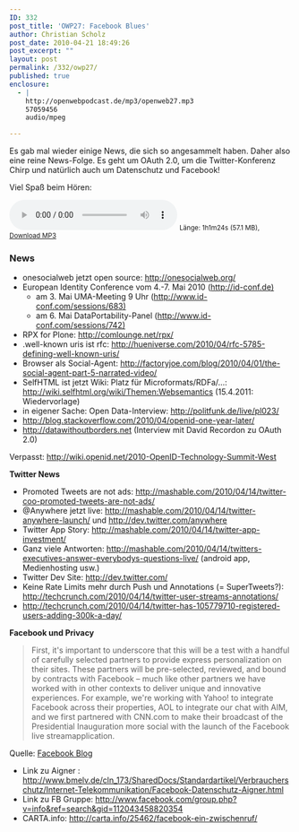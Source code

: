 ```yaml
---
ID: 332
post_title: 'OWP27: Facebook Blues'
author: Christian Scholz
post_date: 2010-04-21 18:49:26
post_excerpt: ""
layout: post
permalink: /332/owp27/
published: true
enclosure:
  - |
    http://openwebpodcast.de/mp3/openweb27.mp3
    57059456
    audio/mpeg

---
```

Es gab mal wieder einige News, die sich so angesammelt haben. Daher also eine reine News-Folge. Es geht um OAuth 2.0, um die Twitter-Konferenz Chirp und natürlich auch um Datenschutz und Facebook!

Viel Spaß beim Hören:

<audio controls>
  <source src="http://openwebpodcast.de/mp3/openweb27.mp3" type="audio/mpeg">
  Ihr Browser unterstützt diesen Audio-Player nicht.
</audio>
<small>Länge: 1h1m24s (57.1 MB), <a href="http://openwebpodcast.de/mp3/openweb27.mp3">Download MP3</a></small>
<h3>News</h3>
<ul>
	<li>onesocialweb jetzt open source: <a href="http://onesocialweb.org/">http://onesocialweb.org/</a></li>
	<li>European Identity Conference vom 4.-7. Mai 2010 (<a href="http://id-conf.de)">http://id-conf.de)</a>
<ul>
	<li>am 3. Mai UMA-Meeting 9 Uhr (<a href="http://www.id-conf.com/sessions/683)">http://www.id-conf.com/sessions/683)</a></li>
	<li>am 6. Mai DataPortability-Panel (<a href="http://www.id-conf.com/sessions/742)">http://www.id-conf.com/sessions/742)</a></li>
</ul>
</li>
	<li>RPX for Plone: <a href="http://comlounge.net/rpx/">http://comlounge.net/rpx/</a></li>
	<li>.well-known uris ist rfc: <a href="http://hueniverse.com/2010/04/rfc-5785-defining-well-known-uris/">http://hueniverse.com/2010/04/rfc-5785-defining-well-known-uris/</a></li>
	<li>Browser als Social-Agent: <a href="http://factoryjoe.com/blog/2010/04/01/the-social-agent-part-5-narrated-video/">http://factoryjoe.com/blog/2010/04/01/the-social-agent-part-5-narrated-video/</a></li>
	<li>SelfHTML ist jetzt Wiki: Platz für Microformats/RDFa/...: <a href="http://wiki.selfhtml.org/wiki/Themen:Websemantics">http://wiki.selfhtml.org/wiki/Themen:Websemantics</a> (15.4.2011: Wiedervorlage)</li>
	<li>in eigener Sache: Open Data-Interview: <a href="http://politfunk.de/live/pl023/">http://politfunk.de/live/pl023/</a></li>
	<li><a href="http://blog.stackoverflow.com/2010/04/openid-one-year-later/">http://blog.stackoverflow.com/2010/04/openid-one-year-later/</a></li>
	<li><a href="http://datawithoutborders.net">http://datawithoutborders.net</a> (Interview mit David Recordon zu OAuth 2.0)</li>
</ul>
Verpasst: <a href="http://wiki.openid.net/2010-OpenID-Technology-Summit-West">http://wiki.openid.net/2010-OpenID-Technology-Summit-West</a>

<strong>Twitter News</strong>
<ul>
	<li>Promoted Tweets are not ads: <a href="http://mashable.com/2010/04/14/twitter-coo-promoted-tweets-are-not-ads/">http://mashable.com/2010/04/14/twitter-coo-promoted-tweets-are-not-ads/</a></li>
	<li>@Anywhere jetzt live: <a href="http://mashable.com/2010/04/14/twitter-anywhere-launch/">http://mashable.com/2010/04/14/twitter-anywhere-launch/</a> und <a href="http://dev.twitter.com/anywhere">http://dev.twitter.com/anywhere</a></li>
	<li>Twitter App Story: <a href="http://mashable.com/2010/04/14/twitter-app-investment/">http://mashable.com/2010/04/14/twitter-app-investment/</a></li>
	<li>Ganz viele Antworten: <a href="http://mashable.com/2010/04/14/twitters-executives-answer-everybodys-questions-live/">http://mashable.com/2010/04/14/twitters-executives-answer-everybodys-questions-live/</a> (android app, Medienhosting usw.)</li>
	<li>Twitter Dev Site: <a href="http://dev.twitter.com/">http://dev.twitter.com/</a></li>
	<li>Keine Rate Limits mehr durch Push und Annotations (= SuperTweets?): <a href="http://techcrunch.com/2010/04/14/twitter-user-streams-annotations/">http://techcrunch.com/2010/04/14/twitter-user-streams-annotations/</a></li>
	<li><a href="http://techcrunch.com/2010/04/14/twitter-has-105779710-registered-users-adding-300k-a-day/">http://techcrunch.com/2010/04/14/twitter-has-105779710-registered-users-adding-300k-a-day/</a></li>
</ul>
<strong>Facebook und Privacy</strong>
<blockquote>First, it's important to underscore that this will be a test with a handful of carefully selected partners to provide express personalization on their sites. These partners will be pre-selected, reviewed, and bound by contracts with Facebook – much like other partners we have worked with in other contexts to deliver unique and innovative experiences. For example, we're working with Yahoo! to integrate Facebook across their properties, AOL to integrate our chat with AIM, and we first partnered with CNN.com to make their broadcast of the Presidential Inauguration more social with the launch of the Facebook live streamapplication.</blockquote>
Quelle: <a href="http://blog.facebook.com/blog.php?post=379388037130">Facebook Blog</a>
<ul>
	<li>Link zu Aigner : <a href="http://www.bmelv.de/cln_173/SharedDocs/Standardartikel/Verbraucherschutz/Internet-Telekommunikation/Facebook-Datenschutz-Aigner.html">http://www.bmelv.de/cln_173/SharedDocs/Standardartikel/Verbraucherschutz/Internet-Telekommunikation/Facebook-Datenschutz-Aigner.html</a></li>
	<li>Link zu FB Gruppe: <a href="http://www.facebook.com/group.php?v=info&amp;ref=search&amp;gid=112043458820354">http://www.facebook.com/group.php?v=info&amp;ref=search&amp;gid=112043458820354</a></li>
	<li>CARTA.info: <a href="http://carta.info/25462/facebook-ein-zwischenruf/">http://carta.info/25462/facebook-ein-zwischenruf/</a></li>
</ul>
